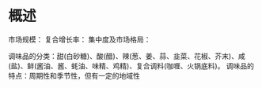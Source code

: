 # 概述
市场规模：
复合增长率：
集中度及市场格局：

调味品的分类：甜(白砂糖)、酸(醋)、辣(葱、姜、蒜、韭菜、花椒、芥末)、咸(盐)、鲜(酱油、酱、蚝油、味精、鸡精)、复合调料(咖喱、火锅底料)。
调味品的特点：周期性和季节性，但有一定的地域性
